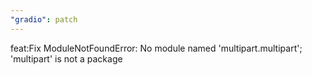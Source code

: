 ```yaml
---
"gradio": patch
---
```


feat:Fix ModuleNotFoundError: No module named 'multipart.multipart'; 'multipart' is not a package
